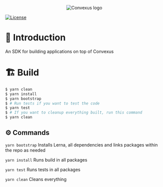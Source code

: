 <p align="center">
  <img 
    src="https://i.imgur.com/qqIPMGE.png" 
    alt="Convexus logo">
</p>

[![License](https://img.shields.io/badge/License-Apache%202.0-blue.svg)](https://opensource.org/licenses/Apache-2.0)

# 📖 **Introduction**

An SDK for building applications on top of Convexus

# 🏗️ Build

```bash
$ yarn clean
$ yarn install
$ yarn bootstrap
$ # Run tests if you want to test the code
$ yarn test
$ # If you want to cleanup everything built, run this command
$ yarn clean
``` 

## ⚙️ Commands

`yarn bootstrap`
Installs Lerna, all dependencies and links packages within the repo as needed

`yarn install`
Runs build in all packages

`yarn test`
Runs tests in all packages

`yarn clean`
Cleans everything
